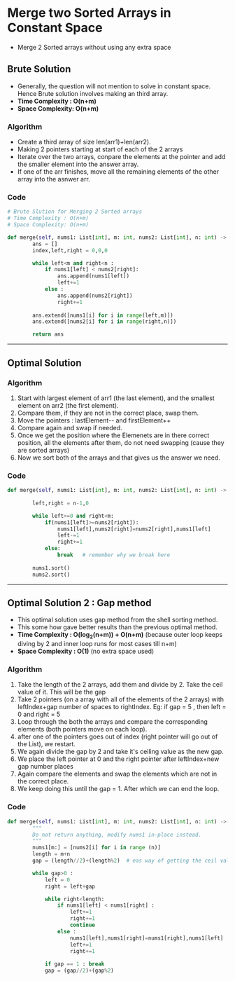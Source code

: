 # Merge two Sorted Arrays in Constant Space 

- Merge 2 Sorted arrays without using any extra space 

## Brute Solution 

- Generally, the question will not mention to solve in constant space. Hence Brute solution involves making an third array.
- **Time Complexity : O(n+m)**
- **Space Complexity: O(n+m)**

### Algorithm 
- Create a third array of size len(arr1)+len(arr2).
- Making 2 pointers starting at start of each of the 2 arrays 
- Iterate over the two arrays, conpare the elements at the pointer and add the smaller element into the answer array. 
- If one of the arr finishes, move all the remaining elements of the other array into the asnwer arr. 

### Code

```python 
# Brute Slution for Merging 2 Sorted arrays 
# Time Complexity : O(n+m)
# Space Complexity: O(n+m)

def merge(self, nums1: List[int], m: int, nums2: List[int], n: int) -> None:
        ans = []
        index,left,right = 0,0,0

        while left<m and right<n :
            if nums1[left] < nums2[right]:
                ans.append(nums1[left])
                left+=1
            else : 
                ans.append(nums2[right])
                right+=1
        
        ans.extend([nums1[i] for i in range(left,m)])
        ans.extend([nums2[i] for i in range(right,n)])

        return ans
```

---

## Optimal Solution 

### Algorithm 

1. Start with largest element of arr1 (the last element), and the smallest element on arr2 (the first element).
2. Compare them, if they are not in the correct place, swap them. 
3. Move the pointers : lastElement-- and firstElement++
4. Compare again and swap if needed. 
5. Once we get the position where the Elemenets are in there correct position, all the elements after them, do not need swapping (cause they are sorted arrays)
6. Now we sort both of the arrays and that gives us the answer we need. 

### Code 

```python 
def merge(self, nums1: List[int], m: int, nums2: List[int], n: int) -> None:
        
        left,right = n-1,0

        while left>=0 and right<m:
            if(nums1[left]>=nums2[right]):
                nums1[left],nums2[right]=nums2[right],nums1[left]
                left-=1
                right+=1
            else:
                break   # remember why we break here 
        
        nums1.sort()
        nums2.sort()
```

---

## Optimal Solution 2 : Gap method

- This optimal solution uses gap method from the shell sorting method.
- This some how gave better results than the previous optimal method.
- **Time Complexity : O(log<sub>2</sub>(n+m)) + O(n+m)** (because outer loop  keeps diving by 2 and inner loop runs for most cases till n+m)
- **Space Complexity : O(1)** (no extra space used)

### Algorithm 

1. Take the length of the 2 arrays, add them and divide by 2. Take the ceil value of it. This will be the gap
1. Take 2 pointers (on a array with all of the elements of the 2 arrays) with leftIndex+gap number of spaces to rightIndex. 
Eg: if gap = 5 , then left = 0 and right = 5 
1. Loop through the both the arrays and compare the corresponding elements (both pointers move on each loop). 
1. after one of the pointers goes out of index (right pointer will go out of the List), we restart.
1. We again divide the gap by 2 and take it's ceiling value as the new gap.
1. We place the left pointer at 0 and the right pointer after leftIndex+new gap number places 
1. Again compare the elements and swap the elements which are not in the correct place. 
1. We keep doing this until the gap = 1. After which we can end the loop.

### Code 

```python 
def merge(self, nums1: List[int], m: int, nums2: List[int], n: int) -> None:
        """
        Do not return anything, modify nums1 in-place instead.
        """
        nums1[m:] = [nums2[i] for i in range (n)]
        length = m+n
        gap = (length//2)+(length%2)  # eas way of getting the ceil value after divind even or odd number

        while gap>0 : 
            left = 0
            right = left+gap

            while right<length:
                if nums1[left] < nums1[right] :
                    left+=1
                    right+=1
                    continue
                else :
                    nums1[left],nums1[right]=nums1[right],nums1[left]
                    left+=1
                    right+=1
                    
            if gap == 1 : break
            gap = (gap//2)+(gap%2)
```